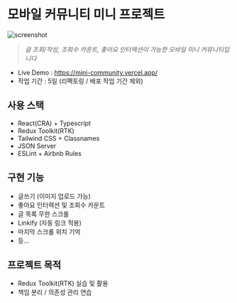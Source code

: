# 모바일 커뮤니티 미니 프로젝트

![screenshot](https://user-images.githubusercontent.com/8604840/167301166-d16351bb-b6fa-492f-a1c5-c53f1f8927fa.png)
> _글 조회/작성, 조회수 카운트, 좋아요 인터렉션이 가능한 모바일 미니 커뮤니티입니다_
- Live Demo : https://mini-community.vercel.app/
- 작업 기간 : 5일 (리팩토링 / 배포 작업 기간 제외)

## 사용 스택

- React(CRA) + Typescript
- Redux Toolkit(RTK)
- Tailwind CSS + Classnames
- JSON Server
- ESLint + Airbnb Rules

## 구현 기능

- 글쓰기 (이미지 업로드 가능)
- 좋아요 인터렉션 및 조회수 카운트
- 글 목록 무한 스크롤
- Linkify (자동 링크 적용)
- 마지막 스크롤 위치 기억
- 등...

## 프로젝트 목적

- Redux Toolkit(RTK) 실습 및 활용
- 책임 분리 / 의존성 관리 연습
